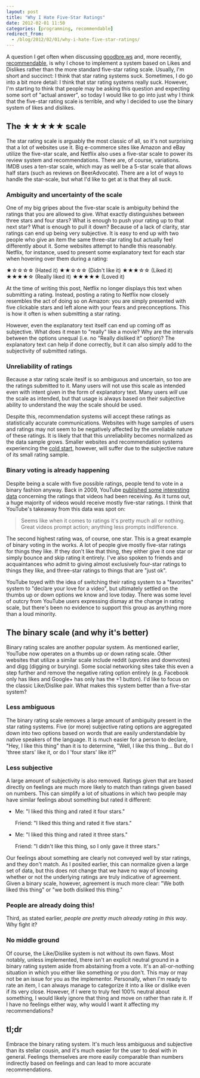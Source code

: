 ```yaml
---
layout: post
title: "Why I Hate Five-Star Ratings"
date: 2012-02-01 11:50
categories: [programming, recommendable]
redirect_from:
  - /blog/2012/02/01/why-i-hate-five-star-ratings/
---
```


A question I get often when discussing [goodbre.ws][1] and, more recently, [recommendable][0], is why I chose to implement a system based on Likes and Dislikes rather than the more standard five-star rating scale. Usually, I'm short and succinct: I think that star rating systems suck. Sometimes, I do go into a bit more detail: I think that star rating systems really suck. However, I'm starting to think that people may be asking this question and expecting some sort of "actual answer", so today I would like to go into just why I think that the five-star rating scale is terrible, and why I decided to use the binary system of likes and dislikes.

## The ★★★★★ scale

The star rating scale is arguably the most classic of all, so it's not surprising that a lot of websites use it. Big e-commerce sites like Amazon and eBay utilize the five-star scale, and Netflix also uses a five-star scale to power its review system and recommendations. There are, of course, variations. IMDB uses a ten-star scale, which may as well be a 5-star scale that allows half stars (such as reviews on BeerAdvocate). There are a lot of ways to handle the star-scale, but what I'd like to get at is that they all suck.

### Ambiguity and uncertainty of the scale

One of my big gripes about the five-star scale is ambiguity behind the ratings that you are allowed to give. What exactly distinguishes between three stars and four stars? What is enough to push your rating up to that next star? What is enough to pull it down? Because of a lack of clarity, star ratings can end up being very subjective. It is easy to end up with two people who give an item the same three-star rating but actually feel differently about it. Some websites attempt to handle this reasonably. Netflix, for instance, used to present some explanatory text for each star when hovering over them during a rating:

★☆☆☆☆ (Hated it)
★★☆☆☆ (Didn't like it)
★★★☆☆ (Liked it)
★★★★☆ (Really liked it)
★★★★★ (Loved it)

At the time of writing this post, Netflix no longer displays this text when submitting a rating. Instead, posting a rating to Netflix now closely resembles the act of doing so on Amazon: you are simply presented with five clickable stars and left alone with your fears and preconceptions. This is how it often is when submitting a star rating.

However, even the explanatory text itself can end up coming off as subjective. What does it mean to "really" like a movie? Why are the intervals between the options unequal (i.e. no "Really disliked it" option)? The explanatory text can help if done correctly, but it can also simply add to the subjectivity of submitted ratings.

### Unreliability of ratings

Because a star rating scale iteslf is so ambiguous and uncertain, so too are the ratings submitted to it. Many users will not use this scale as intended even with intent given in the form of explanatory text. Many users _will_ use the scale as intended, but that usage is always based on their subjective ability to understand the way the scale should be used.

Despite this, recommendation systems will accept these ratings as statistically accurate communications. Websites with huge samples of users and ratings may not seem to be negatively affected by the unreliable nature of these ratings. It is likely that that this unreliability becomes normalized as the data sample grows. Smaller websites and recommendation systems experiencing the [cold start][2], however, will suffer due to the subjective nature of its small rating sample.

### Binary voting is already happening

Despite being a scale with five possible ratings, people tend to vote in a binary fashion anyway. Back in 2009, YouTube [published some interesting data][3] concerning the ratings that videos had been receiving. As it turns out, a huge majority of videos would receive mostly five-star ratings. I think that YouTube's takeaway from this data was spot on:

> Seems like when it comes to ratings it's pretty much all or nothing. Great videos prompt action; anything less prompts indifference.

The second highest rating was, of course, one star. This is a great example of binary voting in the works. A lot of people give mostly five-star ratings for things they like. If they don't like that thing, they either give it one star or simply bounce and skip rating it entirely. I've also spoken to friends and acquaintances who admit to giving almost exclusively four-star ratings to things they like, and three-star ratings to things that are "just ok".

YouTube toyed with the idea of switching their rating system to a "favorites" system to "declare your love for a video", but ultimately settled on the thumbs up or down options we know and love today. There was some level of outcry from YouTube users expressing dismay at the change in rating scale, but there's been no evidence to support this group as anything more than a loud minority.

## The binary scale (and why it's better)

Binary rating scales are another popular system. As mentioned earlier, YouTube now operates on a thumbs up or down rating scale. Other websites that utilize a similar scale include reddit (upvotes and downvotes) and digg (digging or burying). Some social networking sites take this even a step further and remove the negative rating option entirely (e.g. Facebook only has likes and Google+ has only has the +1 button). I'd like to focus on the classic Like/Dislike pair. What makes this system better than a five-star system?

### Less ambiguous

The binary rating scale removes a large amount of ambiguity present in the star rating systems. Five (or more) subjective rating options are aggregated down into two options based on words that are easily understandable by native speakers of the language. It is much easier for a person to declare, "Hey, I like this thing" than it is to determine, "Well, I like this thing... But do I 'three stars' like it, or do I 'four stars' like it?"

### Less subjective

A large amount of subjectivity is also removed. Ratings given that are based directly on feelings are much more likely to match than ratings given based on numbers. This can simplify a lot of situations in which two people may have similar feelings about something but rated it different:

* Me: "I liked this thing and rated it four stars."

  Friend: "I liked this thing and rated it five stars."
* Me: "I liked this thing and rated it three stars."

  Friend: "I didn't like this thing, so I only gave it three stars."

Our feelings about something are clearly not conveyed well by star ratings, and they don't match. As I posited earlier, this can normalize given a large set of data, but this does not change that we have no way of knowing whether or not the underlying ratings are truly indicative of agreement. Given a binary scale, however, agreement is much more clear: "We both liked this thing" or "we both disliked this thing."

### People are already doing this!

Third, as stated earlier, _people are pretty much already rating in this way_. Why fight it?

### No middle ground

Of course, the Like/Dislike system is not without its own flaws. Most notably, unless implemented, there isn't an explicit neutral ground in a binary rating system aside from abstaining from a vote. It's an all-or-nothing situation in which you either like something or you don't. This may or may not be an issue for you as the implementor. Personally, when I'm ready to rate an item, I can always manage to categorize it into a like or dislike even if its very close. However, if I were to truly feel 100% neutral about something, I would likely ignore that thing and move on rather than rate it. If I have no feelings either way, why would I want it affecting my recommendations?

## tl;dr

Embrace the binary rating system. It's much less ambiguous and subjective than its stellar cousin, and it's much easier for the user to deal with in general. Feelings themselves are more easily comparable than numbers indirectly based on feelings and can lead to more accurate recommendations.

[0]: http://davidcelis.github.io/recommendable
[1]: http://goodbre.ws/
[2]: http://en.wikipedia.org/wiki/Cold_start
[3]: http://youtube-global.blogspot.com/2009/09/five-stars-dominate-ratings.html